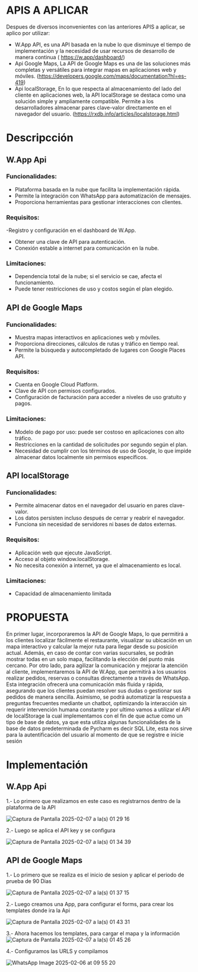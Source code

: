 # APIS A APLICAR 
Despues de diversos inconvenientes con las anteriores APIS a aplicar, se aplico por utilizar:
- W.App API, es una API basada en la nube lo que disminuye el tiempo de implementación y la necesidad de usar recursos de desarrollo de manera continua ( https://w.app/dashboard/)
- Api Google Maps, La API de Google Maps es una de las soluciones más completas y versátiles para integrar mapas en aplicaciones web y móviles. (https://developers.google.com/maps/documentation?hl=es-419)
- Api localStorage, En lo que respecta al almacenamiento del lado del cliente en aplicaciones web, la API localStorage se destaca como una solución simple y ampliamente compatible. Permite a los desarrolladores almacenar pares clave-valor directamente en el navegador del usuario. (https://rxdb.info/articles/localstorage.html)
# Descripcción
## W.App Api
### Funcionalidades:
- Plataforma basada en la nube que facilita la implementación rápida.
- Permite la integración con WhatsApp para automatización de mensajes.
- Proporciona herramientas para gestionar interacciones con clientes.
### Requisitos:
-Registro y configuración en el dashboard de W.App.
- Obtener una clave de API para autenticación.
- Conexión estable a internet para comunicación en la nube.
### Limitaciones:
- Dependencia total de la nube; si el servicio se cae, afecta el funcionamiento.
- Puede tener restricciones de uso y costos según el plan elegido.
## API de Google Maps
### Funcionalidades:
- Muestra mapas interactivos en aplicaciones web y móviles.
- Proporciona direcciones, cálculos de rutas y tráfico en tiempo real.
- Permite la búsqueda y autocompletado de lugares con Google Places API.
### Requisitos:
- Cuenta en Google Cloud Platform.
- Clave de API con permisos configurados.
- Configuración de facturación para acceder a niveles de uso gratuito y pagos.
### Limitaciones:
- Modelo de pago por uso: puede ser costoso en aplicaciones con alto tráfico.
- Restricciones en la cantidad de solicitudes por segundo según el plan.
- Necesidad de cumplir con los términos de uso de Google, lo que impide almacenar datos localmente sin permisos específicos.
##  API localStorage

### Funcionalidades:
- Permite almacenar datos en el navegador del usuario en pares clave-valor.
- Los datos persisten incluso después de cerrar y reabrir el navegador.
- Funciona sin necesidad de servidores ni bases de datos externas.
### Requisitos:
- Aplicación web que ejecute JavaScript.
- Acceso al objeto window.localStorage.
- No necesita conexión a internet, ya que el almacenamiento es local.
### Limitaciones:
- Capacidad de almacenamiento limitada 
# PROPUESTA 
En primer lugar, incorporaremos la API de Google Maps, lo que permitirá a los clientes localizar fácilmente el restaurante, visualizar su ubicación en un mapa interactivo y calcular la mejor ruta para llegar desde su posición actual. Además, en caso de contar con varias sucursales, se podrán mostrar todas en un solo mapa, facilitando la elección del punto más cercano. Por otro lado, para agilizar la comunicación y mejorar la atención al cliente, implementaremos la API de W.App, que permitirá a los usuarios realizar pedidos, reservas o consultas directamente a través de WhatsApp. Esta integración ofrecerá una comunicación más fluida y rápida, asegurando que los clientes puedan resolver sus dudas o gestionar sus pedidos de manera sencilla. Asimismo, se podrá automatizar la respuesta a preguntas frecuentes mediante un chatbot, optimizando la interacción sin requerir intervención humana constante y por ultimo vamos a utilizar el API de localStorage la cual implementamos con el fin de que actue como un tipo de base de datos, ya que esta utiliza algunas funcionalidades de la base de datos predeterminada de Pycharm es decir SQL Lite, esta nos sirve para la autentificación del usuario al momento de que se registre e inicie sesión 
# Implementación

## W.App Api
1.- Lo primero que realizamos en este caso es registrarnos dentro de la plataforma de la API 

![Captura de Pantalla 2025-02-07 a la(s) 01 29 16](https://github.com/user-attachments/assets/3bcb94da-e1c4-4b8f-a890-862abfe89ee9)

2.- Luego se aplica el API key y se configura 

![Captura de Pantalla 2025-02-07 a la(s) 01 34 39](https://github.com/user-attachments/assets/bf88d4b5-63bd-4bc6-81c6-dd8d2f0f1e44)

## API de Google Maps
1.- Lo primero que se realiza es el inicio de sesion y aplicar el periodo de prueba de 90 Dias 

![Captura de Pantalla 2025-02-07 a la(s) 01 37 15](https://github.com/user-attachments/assets/96edfe19-7806-441a-9d8c-95d2d2d1b7f2)

2.-  Luego creamos una App, para configurar el forms, para crear los templates donde ira la Api

![Captura de Pantalla 2025-02-07 a la(s) 01 43 31](https://github.com/user-attachments/assets/959f491a-97e8-4509-8dba-0b0ccb21271e)

3.-  Ahora hacemos los templates, para cargar el mapa y la información 
![Captura de Pantalla 2025-02-07 a la(s) 01 45 26](https://github.com/user-attachments/assets/ae28b235-e8c9-4085-bb07-08ab18c16a73)

4.- Configuramos las URLS y compilamos 

![WhatsApp Image 2025-02-06 at 09 55 20](https://github.com/user-attachments/assets/f7343935-ed7c-43ae-9bb2-2ec160fca201)



